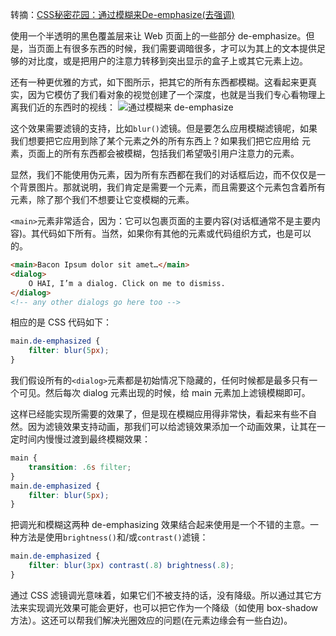 转摘：[CSS秘密花园：通过模糊来De-emphasize(去强调)](http://www.w3cplus.com/css3/css-secrets/de-emphasize-by-blurring.html)

使用一个半透明的黑色覆盖层来让 Web 页面上的一些部分 de-emphasize。但是，当页面上有很多东西的时候，我们需要调暗很多，才可以为其上的文本提供足够的对比度，或是把用户的注意力转移到突出显示的盒子上或其它元素上边。

还有一种更优雅的方式，如下图所示，把其它的所有东西都模糊。这看起来更真实，因为它模仿了我们看对象的视觉创建了一个深度，也就是当我们专心看物理上离我们近的东西时的视线：
![通过模糊来 de-emphasize](http://7xkt52.com1.z0.glb.clouddn.com/2IBRr2a.png%21web)

这个效果需要滤镜的支持，比如`blur()`滤镜。但是要怎么应用模糊滤镜呢，如果我们想要把它应用到除了某个元素之外的所有东西上？如果我们把它应用给 <body> 元素，页面上的所有东西都会被模糊，包括我们希望吸引用户注意力的元素。

显然，我们不能使用伪元素，因为所有东西都在我们的对话框后边，而不仅仅是一个背景图片。那就说明，我们肯定是需要一个元素，而且需要这个元素包含着所有元素，除了那个我们不想要让它变模糊的元素。

`<main>`元素非常适合，因为：它可以包裹页面的主要内容(对话框通常不是主要内容)。其代码如下所有。当然，如果你有其他的元素或代码组织方式，也是可以的。

```HTML
<main>Bacon Ipsum dolor sit amet…</main>
<dialog>
    O HAI, I’m a dialog. Click on me to dismiss.
</dialog>
<!-- any other dialogs go here too -->
```

相应的是 CSS 代码如下：

```css
main.de-emphasized {
    filter: blur(5px);
}
```

我们假设所有的`<dialog>`元素都是初始情况下隐藏的，任何时候都是最多只有一个可见。然后每次 dialog 元素出现的时候，给 main 元素加上滤镜模糊即可。

这样已经能实现所需要的效果了，但是现在模糊应用得非常快，看起来有些不自然。因为滤镜效果支持动画，那我们可以给滤镜效果添加一个动画效果，让其在一定时间内慢慢过渡到最终模糊效果：

```css
main {
    transition: .6s filter;
}
main.de-emphasized {
    filter: blur(5px);
}
```

把调光和模糊这两种 de-emphasizing 效果结合起来使用是一个不错的主意。一种方法是使用`brightness()`和/或`contrast()`滤镜：

```css
main.de-emphasized {
    filter: blur(3px) contrast(.8) brightness(.8);
}
```

通过 CSS 滤镜调光意味着，如果它们不被支持的话，没有降级。所以通过其它方法来实现调光效果可能会更好，也可以把它作为一个降级（如使用 box-shadow 方法）。这还可以帮我们解决光圈效应的问题(在元素边缘会有一些白边)。




